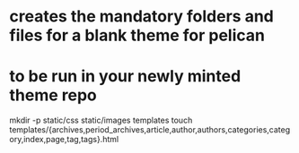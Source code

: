 # creates the mandatory folders and files for a blank theme for pelican
# to be run in your newly minted theme repo
mkdir -p static/css static/images templates
touch templates/{archives,period_archives,article,author,authors,categories,category,index,page,tag,tags}.html